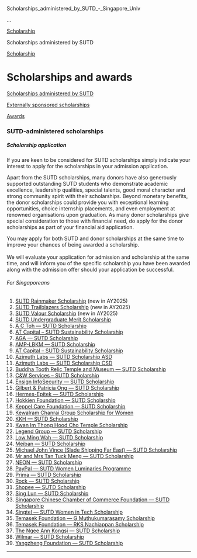 Scholarships_administered_by_SUTD_-_Singapore_Univ



…

 [Scholarship](/admissions/undergraduate/scholarship) 

Scholarships administered by SUTD

[Scholarship](https://www.sutd.edu.sg/admissions/undergraduate/scholarship)

Scholarships and awards
=======================

[Scholarships administered by SUTD](/admissions/undergraduate/scholarship/sutd-administered/#tabs)

[Externally sponsored scholarships](/admissions/undergraduate/scholarship/external-sponsored/#tabs)

[Awards](/admissions/undergraduate/scholarship/awards/#tabs)

### SUTD-administered scholarships



##### **Scholarship application**



If you are keen to be considered for SUTD scholarships simply indicate your interest to apply for the scholarships in your admission application.   
   
 Apart from the SUTD scholarships, many donors have also generously supported outstanding SUTD students who demonstrate academic excellence, leadership qualities, special talents, good moral character and strong community spirit with their scholarships. Beyond monetary benefits, the donor scholarships could provide you with exceptional learning opportunities, choice internship placements, and even employment at renowned organisations upon graduation. As many donor scholarships give special consideration to those with financial need, do apply for the donor scholarships as part of your financial aid application.  
   
 You may apply for both SUTD and donor scholarships at the same time to improve your chances of being awarded a scholarship.  
    
 We will evaluate your application for admission and scholarship at the same time, and will inform you of the specific scholarship you have been awarded along with the admission offer should your application be successful.

###### For Singaporeans

1. [SUTD Rainmaker Scholarship](/admissions/undergraduate/scholarship/sutd-administered/sutd-rainmaker-scholarship/) (new in AY2025)
2. [SUTD Trailblazers Scholarship](/admissions/undergraduate/scholarship/sutd-administered/sutd-trailblazers-scholarship/) (new in AY2025)
3. [SUTD Valour Scholarship](/admissions/undergraduate/scholarship/sutd-administered/sutd-valour-scholarship/) (new in AY2025)
4. [SUTD Undergraduate Merit Scholarship](/admissions/undergraduate/scholarship/sutd-administered/sutd-undergraduate-merit-scholarship/)
5. [A C Toh — SUTD Scholarship](/admissions/undergraduate/scholarship/sutd-administered/a-c-toh-scholarship/)
6. [AT Capital – SUTD Sustainability Scholarship](/admissions/undergraduate/scholarship/sutd-administered/at-capital-sutd-sustainability-scholarship/)
7. [AGA — SUTD Scholarship](/admissions/undergraduate/scholarship/sutd-administered/aga-sutd-scholarship/)
8. [AMP-LBKM — SUTD Scholarship](/admissions/undergraduate/scholarship/sutd-administered/amp-lbkm-sutd-scholarship/)
9. [AT Capital – SUTD Sustainability Scholarship](/admissions/undergraduate/scholarship/sutd-administered/at-capital-sutd-sustainability-scholarship/)
10. [Azimuth Labs — SUTD Scholarship ASD](/admissions/undergraduate/scholarship/sutd-administered/azimuth-labs-sutd-scholarship-asd/)
11. [Azimuth Labs — SUTD Scholarship CSD](/admissions/undergraduate/scholarship/sutd-administered/azimuth-labs-sutd-scholarship-csd/)
12. [Buddha Tooth Relic Temple and Museum — SUTD Scholarship](/admissions/undergraduate/scholarship/sutd-administered/buddha-tooth-relic-temple-and-museum-sutd-scholarship/)
13. [C&W Services – SUTD Scholarship](/admissions/undergraduate/scholarship/sutd-administered/cw-services-sutd-scholarship/)
14. [Ensign InfoSecurity — SUTD Scholarship](/admissions/undergraduate/scholarship/sutd-administered/ensign-infosecurity-sutd-scholarship/)
15. [Gilbert & Patricia Ong — SUTD Scholarship](/admissions/undergraduate/scholarship/sutd-administered/gilbert-patricia-ong-sutd-scholarship/)
16. [Hermes-Epitek — SUTD Scholarship](/admissions/undergraduate/scholarship/sutd-administered/hermes-epitek-sutd-scholarship/)
17. [Hokkien Foundation — SUTD Scholarship](/admissions/undergraduate/scholarship/sutd-administered/hokkien-foundation-sutd-scholarship/)
18. [Keppel Care Foundation — SUTD Scholarship](/admissions/undergraduate/scholarship/sutd-administered/keppel-care-foundation-sutd-scholarship/)
19. [Kewalram Chanrai Group Scholarship for Women](/admissions/undergraduate/scholarship/sutd-administered/kewalram-chanrai-group-scholarship-for-women-sc/)
20. [KKH — SUTD Scholarship](/admissions/undergraduate/scholarship/sutd-administered/kkh-sutd-scholarship/)
21. [Kwan Im Thong Hood Cho Temple Scholarship](/admissions/undergraduate/scholarship/sutd-administered/kwan-im-thong-hood-cho-temple-scholarship/)
22. [Legend Group — SUTD Scholarship](/admissions/undergraduate/scholarship/sutd-administered/legend-group-sutd-scholarship/)
23. [Low Ming Wah — SUTD Scholarship](/admissions/undergraduate/scholarship/sutd-administered/low-ming-wah-sutd-scholarship/)
24. [Meiban — SUTD Scholarship](/admissions/undergraduate/scholarship/sutd-administered/meiban-sutd-scholarship/)
25. [Michael John Vince (Slade Shipping Far East) — SUTD Scholarship](/admissions/undergraduate/scholarship/sutd-administered/michael-john-vince-slade-shipping-far-east-sutd-scholarship/)
26. [Mr and Mrs Tan Tuck Meng — SUTD Scholarship](/admissions/undergraduate/scholarship/sutd-administered/mr-and-mrs-tan-tuck-meng-sutd-scholarship/)
27. [NEON — SUTD Scholarship](/admissions/undergraduate/scholarship/sutd-administered/neon-sutd-scholarship/)
28. [PayPal — SUTD Women Luminaries Programme](/admissions/undergraduate/scholarship/sutd-administered/paypal-sutd-women-luminaries-programme/)
29. [Prima — SUTD Scholarship](/admissions/undergraduate/scholarship/sutd-administered/prima-sutd-scholarship/)
30. [Rock — SUTD Scholarship](/admissions/undergraduate/scholarship/sutd-administered/rock-sutd-scholarship/)
31. [Shopee — SUTD Scholarship](/admissions/undergraduate/scholarship/sutd-administered/shopee-sutd-scholarship/)
32. [Sing Lun — SUTD Scholarship](/admissions/undergraduate/scholarship/sutd-administered/sing-lun-sutd-scholarship/)
33. [Singapore Chinese Chamber of Commerce Foundation — SUTD Scholarship](/admissions/undergraduate/scholarship/sutd-administered/singapore-chinese-chamber-of-commerce-foundation-sutd-scholarship/)
34. [Singtel — SUTD Women in Tech Scholarship](/admissions/undergraduate/scholarship/sutd-administered/singtel-sutd-women-in-tech-scholarship/)
35. [Temasek Foundation — G Muthukumarasamy Scholarship](/admissions/undergraduate/scholarship/sutd-administered/temasek-foundation-g-muthukumarasamy-scholarship/)
36. [Temasek Foundation — RKS Nachiappan Scholarship](/admissions/undergraduate/scholarship/sutd-administered/temasek-foundation-rks-nachiappan-scholarship/)
37. [The Ngee Ann Kongsi — SUTD Scholarship](/admissions/undergraduate/scholarship/sutd-administered/the-ngee-ann-kongsi-sutd-scholarship/)
38. [Wilmar — SUTD Scholarship](/admissions/undergraduate/scholarship/sutd-administered/wilmar-scholarship/)
39. [Yangzheng Foundation — SUTD Scholarship](/admissions/undergraduate/scholarship/sutd-administered/yangzheng-foundation-scholarship/)

---

